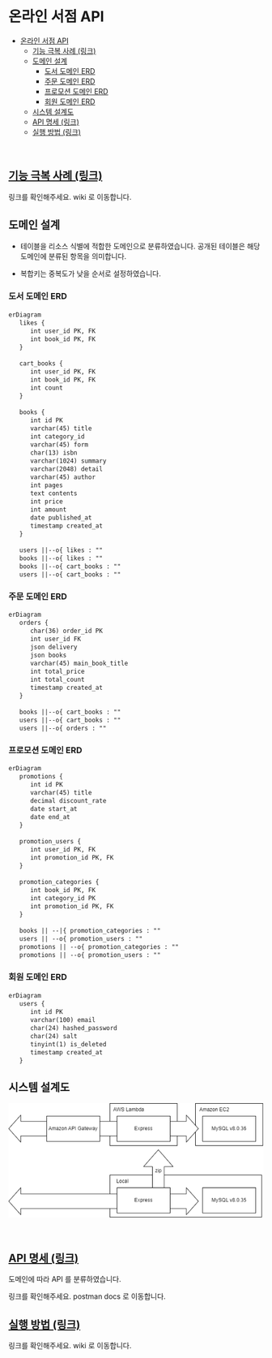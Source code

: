 # 온라인 서점 API

- [온라인 서점 API](#온라인-서점-api)
  - [기능 극복 사례 (링크)](#기능-극복-사례-링크)
  - [도메인 설계](#도메인-설계)
    - [도서 도메인 ERD](#도서-도메인-erd)
    - [주문 도메인 ERD](#주문-도메인-erd)
    - [프로모션 도메인 ERD](#프로모션-도메인-erd)
    - [회원 도메인 ERD](#회원-도메인-erd)
  - [시스템 설계도](#시스템-설계도)
  - [API 명세 (링크)](#api-명세-링크)
  - [실행 방법 (링크)](#실행-방법-링크)

<br/>

## [기능 극복 사례 (링크)](https://github.com/kimdev0206/project-2/wiki/%EA%B8%B0%EB%8A%A5-%EA%B7%B9%EB%B3%B5-%EC%82%AC%EB%A1%80)

링크를 확인해주세요. wiki 로 이동합니다.

## 도메인 설계

- 테이블을 리소스 식별에 적합한 도메인으로 분류하였습니다. 공개된 테이블은 해당 도메인에 분류된 항목을 의미합니다.

- 복합키는 중복도가 낮을 순서로 설정하였습니다.

### 도서 도메인 ERD

```mermaid
erDiagram
   likes {
      int user_id PK, FK
      int book_id PK, FK
   }

   cart_books {
      int user_id PK, FK
      int book_id PK, FK
      int count
   }

   books {
      int id PK
      varchar(45) title
      int category_id
      varchar(45) form
      char(13) isbn
      varchar(1024) summary
      varchar(2048) detail
      varchar(45) author
      int pages
      text contents
      int price
      int amount
      date published_at
      timestamp created_at
   }

   users ||--o{ likes : ""
   books ||--o{ likes : ""
   books ||--o{ cart_books : ""
   users ||--o{ cart_books : ""
```

### 주문 도메인 ERD

```mermaid
erDiagram
   orders {
      char(36) order_id PK
      int user_id FK
      json delivery
      json books
      varchar(45) main_book_title
      int total_price
      int total_count
      timestamp created_at
   }

   books ||--o{ cart_books : ""
   users ||--o{ cart_books : ""
   users ||--o{ orders : ""
```

### 프로모션 도메인 ERD

```mermaid
erDiagram
   promotions {
      int id PK
      varchar(45) title
      decimal discount_rate
      date start_at
      date end_at
   }

   promotion_users {
      int user_id PK, FK
      int promotion_id PK, FK
   }

   promotion_categories {
      int book_id PK, FK
      int category_id PK
      int promotion_id PK, FK
   }

   books || --|{ promotion_categories : ""
   users || --o{ promotion_users : ""
   promotions || --o{ promotion_categories : ""
   promotions || --o{ promotion_users : ""
```

### 회원 도메인 ERD

```mermaid
erDiagram
   users {
      int id PK
      varchar(100) email
      char(24) hashed_password
      char(24) salt
      tinyint(1) is_deleted
      timestamp created_at
   }
```

## 시스템 설계도

![](./assets//image.drawio.png)

<br/>

## [API 명세 (링크)](https://documenter.getpostman.com/view/31843867/2s9Ykt5zMy)

도메인에 따라 API 를 분류하였습니다.

링크를 확인해주세요. postman docs 로 이동합니다.

## [실행 방법 (링크)](https://github.com/kimdev0206/project-2/wiki/%EC%8B%A4%ED%96%89-%EB%B0%A9%EB%B2%95)

링크를 확인해주세요. wiki 로 이동합니다.
